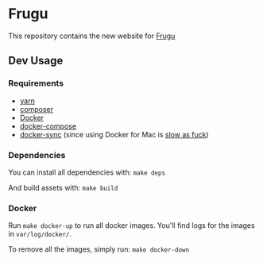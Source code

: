 # Frugu

This repository contains the new website for [Frugu](https://frugu.net/)

## Dev Usage

### Requirements

- [yarn](https://yarnpkg.com/en/docs/install#mac-stable)
- [composer](https://getcomposer.org/download/)
- [Docker](https://store.docker.com/search?type=edition&offering=community)
- [docker-compose](https://docs.docker.com/compose/install/)
- [docker-sync](http://docker-sync.io/) (since using Docker for Mac is [slow as fuck](https://github.com/docker/for-mac/issues/77))

### Dependencies

You can install all dependencies with: `make deps`

And build assets with: `make build`

### Docker

Run `make docker-up` to run all docker images. You'll find logs for the images in `var/log/docker/`.

To remove all the images, simply run: `make docker-down`